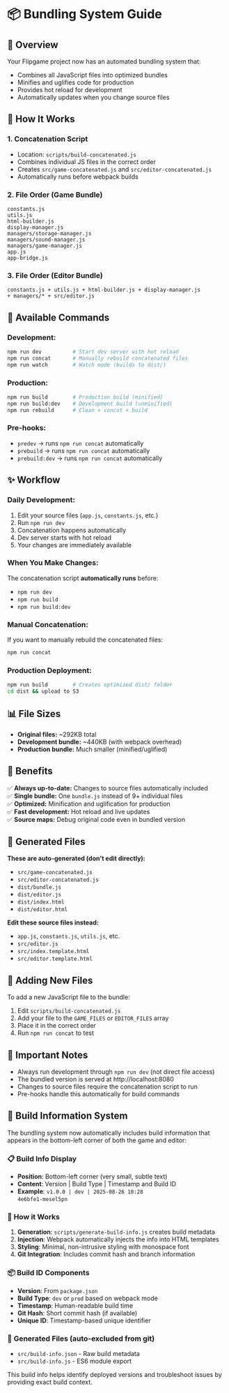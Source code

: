 # 📦 Bundling System Guide

## 🚀 **Overview**

Your Flipgame project now has an automated bundling system that:
- Combines all JavaScript files into optimized bundles
- Minifies and uglifies code for production
- Provides hot reload for development
- Automatically updates when you change source files

## 🔧 **How It Works**

### 1. **Concatenation Script**
- Location: `scripts/build-concatenated.js`
- Combines individual JS files in the correct order
- Creates `src/game-concatenated.js` and `src/editor-concatenated.js`
- Automatically runs before webpack builds

### 2. **File Order (Game Bundle)**
```
constants.js
utils.js
html-builder.js  
display-manager.js
managers/storage-manager.js
managers/sound-manager.js
managers/game-manager.js
app.js
app-bridge.js
```

### 3. **File Order (Editor Bundle)**
```
constants.js + utils.js + html-builder.js + display-manager.js
+ managers/* + src/editor.js
```

## 📝 **Available Commands**

### **Development:**
```bash
npm run dev          # Start dev server with hot reload
npm run concat       # Manually rebuild concatenated files
npm run watch        # Watch mode (builds to dist/)
```

### **Production:**
```bash
npm run build        # Production build (minified)
npm run build:dev    # Development build (unminified)
npm run rebuild      # Clean + concat + build
```

### **Pre-hooks:**
- `predev` → runs `npm run concat` automatically
- `prebuild` → runs `npm run concat` automatically
- `prebuild:dev` → runs `npm run concat` automatically

## ✨ **Workflow**

### **Daily Development:**
1. Edit your source files (`app.js`, `constants.js`, etc.)
2. Run `npm run dev`
3. Concatenation happens automatically
4. Dev server starts with hot reload
5. Your changes are immediately available

### **When You Make Changes:**
The concatenation script **automatically runs** before:
- `npm run dev`
- `npm run build`  
- `npm run build:dev`

### **Manual Concatenation:**
If you want to manually rebuild the concatenated files:
```bash
npm run concat
```

### **Production Deployment:**
```bash
npm run build        # Creates optimized dist/ folder
cd dist && upload to S3
```

## 📊 **File Sizes**

- **Original files:** ~292KB total
- **Development bundle:** ~440KB (with webpack overhead)
- **Production bundle:** Much smaller (minified/uglified)

## 🎯 **Benefits**

✅ **Always up-to-date:** Changes to source files automatically included  
✅ **Single bundle:** One `bundle.js` instead of 9+ individual files  
✅ **Optimized:** Minification and uglification for production  
✅ **Fast development:** Hot reload and live updates  
✅ **Source maps:** Debug original code even in bundled version  

## 📁 **Generated Files**

**These are auto-generated (don't edit directly):**
- `src/game-concatenated.js`
- `src/editor-concatenated.js`
- `dist/bundle.js`
- `dist/editor.js`
- `dist/index.html`
- `dist/editor.html`

**Edit these source files instead:**
- `app.js`, `constants.js`, `utils.js`, etc.
- `src/editor.js`
- `src/index.template.html`
- `src/editor.template.html`

## 🔧 **Adding New Files**

To add a new JavaScript file to the bundle:

1. Edit `scripts/build-concatenated.js`
2. Add your file to the `GAME_FILES` or `EDITOR_FILES` array
3. Place it in the correct order
4. Run `npm run concat` to test

## 🚨 **Important Notes**

- Always run development through `npm run dev` (not direct file access)
- The bundled version is served at http://localhost:8080
- Changes to source files require the concatenation script to run
- Pre-hooks handle this automatically for build commands 

## 🔨 Build Information System

The bundling system now automatically includes build information that appears in the bottom-left corner of both the game and editor:

### 📋 **Build Info Display**
- **Position**: Bottom-left corner (very small, subtle text)
- **Content**: Version | Build Type | Timestamp and Build ID
- **Example**: `v1.0.0 | dev | 2025-08-26 10:28`<br/>`4e6bfe1-mesel5pn`

### 🔧 **How it Works**
1. **Generation**: `scripts/generate-build-info.js` creates build metadata
2. **Injection**: Webpack automatically injects the info into HTML templates
3. **Styling**: Minimal, non-intrusive styling with monospace font
4. **Git Integration**: Includes commit hash and branch information

### 📦 **Build ID Components**
- **Version**: From `package.json`
- **Build Type**: `dev` or `prod` based on webpack mode
- **Timestamp**: Human-readable build time
- **Git Hash**: Short commit hash (if available)
- **Unique ID**: Timestamp-based unique identifier

### 🎯 **Generated Files** (auto-excluded from git)
- `src/build-info.json` - Raw build metadata
- `src/build-info.js` - ES6 module export

This build info helps identify deployed versions and troubleshoot issues by providing exact build context. 